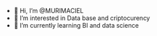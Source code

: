 - 👋 Hi, I’m @MURIMACIEL
- 👀 I’m interested in Data base and criptocurency 
- 🌱 I’m currently learning BI and data science


<!---
MURIMACIEL/MURIMACIEL is a ✨ special ✨ repository because its `README.md` (this file) appears on your GitHub profile.
You can click the Preview link to take a look at your changes.
--->
